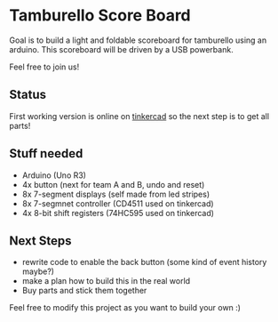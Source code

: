 # Tamburello Score Board

Goal is to build a light and foldable scoreboard for tamburello using an arduino. This scoreboard will be driven by a USB powerbank.

Feel free to join us!

## Status

First working version is online on [tinkercad](https://www.tinkercad.com/things/dDkwn3E02NM#/) so the next step is to get all parts!

## Stuff needed

- Arduino (Uno R3)
- 4x button (next for team A and B, undo and reset)
- 8x 7-segment displays (self made from led stripes)
- 8x 7-segmnet controller (CD4511 used on tinkercad)
- 4x 8-bit shift registers (74HC595 used on tinkercad)

## Next Steps

- rewrite code to enable the back button (some kind of event history maybe?)
- make a plan how to build this in the real world
- Buy parts and stick them together

Feel free to modify this project as you want to build your own :)


